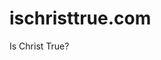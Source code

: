 # ischristtrue.com
Is Christ True?

<!--
Lord Jesus Christ
Son of God
Have mercy on me, a sinner


-->
